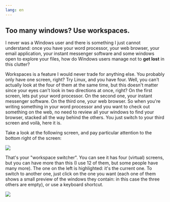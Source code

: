 ```yaml
---
lang: en
---
```





<h2>Too many windows? Use workspaces.</h2>

I never was a Windows user and there is something I just cannot 
understand: once you have your word processor, your web browser, your 
email application, your instant messenger software and some windows open to 
explore your files, how do Windows users manage not to <b>get lost</b> 
in this clutter?

Workspaces is a feature I would never trade for anything else. You 
probably only have one screen, right? Try Linux, and you have four. 
Well, you can't actually look at the four of them at the same time, but 
this doesn't matter since your eyes can't look in two directions at 
once, right? On the first screen, lets put your word processor. On the 
second one, your instant messenger software. On the third one, your web 
browser. So when you're writing something in your word processor and you 
want to check out something on the web, no need to review all your 
windows to find your browser, stacked all the way behind the others. You 
just switch to your third screen and voilà, here it is.

Take a look at the following screen, and pay particular attention to 
the bottom right of the screen:

<img src="Images/workspaces.png" border="0"/>

That's your "workspace switcher". You can see it has four (virtual) 
screens, but you can have more than this (I use 12 of them, but some 
people have many more). The one on the left is highlighted: it's the 
current one. To switch to another one, just click on the one you want 
(each one of them shows a small preview of the windows they contain: 
in this case the three others are empty), or use a keyboard shortcut.

<img src="Images/workspaces_full.png" border="0"/>




